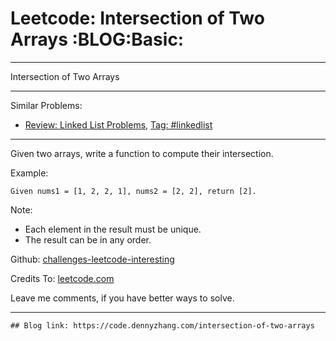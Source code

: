 
# Leetcode: Intersection of Two Arrays     :BLOG:Basic:

---

Intersection of Two Arrays  

---

Similar Problems:  

-   [Review: Linked List Problems](https://code.dennyzhang.com/review-linkedlist), [Tag: #linkedlist](https://code.dennyzhang.com/tag/linkedlist)

---

Given two arrays, write a function to compute their intersection.  

Example:  

    Given nums1 = [1, 2, 2, 1], nums2 = [2, 2], return [2].

Note:  

-   Each element in the result must be unique.
-   The result can be in any order.

Github: [challenges-leetcode-interesting](https://github.com/DennyZhang/challenges-leetcode-interesting/tree/master/problems/intersection-of-two-arrays)  

Credits To: [leetcode.com](https://leetcode.com/problems/intersection-of-two-arrays/description/)  

Leave me comments, if you have better ways to solve.  

---

    ## Blog link: https://code.dennyzhang.com/intersection-of-two-arrays

